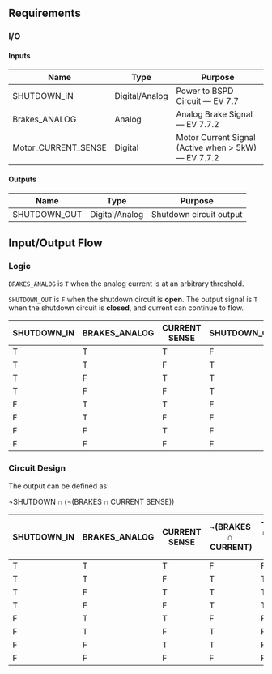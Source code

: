 ## Requirements

### I/O

#### Inputs

| Name                | Type           | Purpose                                             |
| ------------------- | -------------- | --------------------------------------------------- |
| SHUTDOWN_IN         | Digital/Analog | Power to BSPD Circuit — EV 7.7                      |
| Brakes_ANALOG       | Analog         | Analog Brake Signal — EV 7.7.2                      |
| Motor_CURRENT_SENSE | Digital        | Motor Current Signal (Active when > 5kW) — EV 7.7.2 |
#### Outputs

| Name         | Type           | Purpose                 |
| ------------ | -------------- | ----------------------- |
| SHUTDOWN_OUT | Digital/Analog | Shutdown circuit output |

## Input/Output Flow
### Logic

`BRAKES_ANALOG` is `T` when the analog current is at an arbitrary threshold. 

`SHUTDOWN_OUT` is `F` when the shutdown circuit is **open**. The output signal is `T` when the shutdown circuit is **closed**, and current can continue to flow.

| SHUTDOWN_IN | BRAKES_ANALOG | CURRENT SENSE | SHUTDOWN_OUT |
| ----------- | ------------- | ------------- | ------------ |
| T           | T             | T             | F            |
| T           | T             | F             | T            |
| T           | F             | T             | T            |
| T           | F             | F             | T            |
| F           | T             | T             | F            |
| F           | T             | F             | F            |
| F           | F             | T             | F            |
| F           | F             | F             | F            |

### Circuit Design

The output can be defined as:

$\neg \text{SHUTDOWN}\cap(\neg(\text{BRAKES}\cap \text{CURRENT SENSE}))$

| SHUTDOWN_IN | BRAKES_ANALOG | CURRENT SENSE | $\neg(\text{BRAKES}\cap \text{CURRENT})$ | $\neg \text{SHUTDOWN}\cap(\neg(\text{BRAKES}\cap \text{CURRENT SENSE}))$ |
| ----------- | ------------- | ------------- | ---------------------------------------- | ------------------------------------------------------------------------ |
| T           | T             | T             | F                                        | F                                                                        |
| T           | T             | F             | T                                        | T                                                                        |
| T           | F             | T             | T                                        | T                                                                        |
| T           | F             | F             | T                                        | T                                                                        |
| F           | T             | T             | F                                        | F                                                                        |
| F           | T             | F             | T                                        | F                                                                        |
| F           | F             | T             | T                                        | F                                                                        |
| F           | F             | F             | F                                        | F                                                                        |
